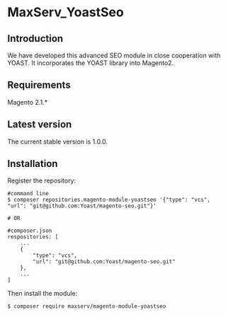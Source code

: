 # MaxServ_YoastSeo

## Introduction
We have developed this advanced SEO module in close cooperation with YOAST. It incorporates the YOAST library into Magento2.  

## Requirements
Magento 2.1.*

## Latest version
The current stable version is 1.0.0. 

## Installation
Register the repository:

```
#command line
$ composer repositories.magento-module-yoastseo '{"type": "vcs", "url": "git@github.com:Yoast/magento-seo.git"}'

# OR

#composer.json
respositories: [
    ...
    {
        "type": "vcs",
        "url": "git@github.com:Yoast/magento-seo.git"
    },
    ...
]
```

Then install the module:

```
$ composer require maxserv/magento-module-yoastseo
```
